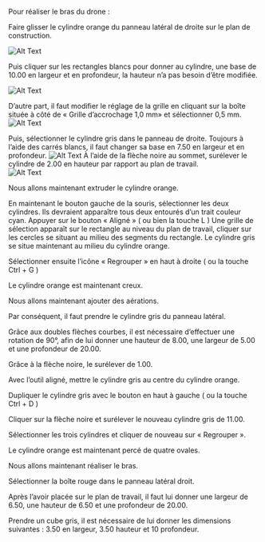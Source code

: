 Pour réaliser le bras du drone :

Faire glisser le cylindre orange du panneau latéral de droite sur le plan de construction.

![Alt Text](https://github.com/emlyon/makerstime/blob/master/Drone%20Gifs/01.gif)

Puis cliquer sur les rectangles blancs pour donner au cylindre, une base de 10.00 en largeur et en profondeur, la hauteur n’a pas besoin d’être modifiée.

![Alt Text](https://github.com/emlyon/makerstime/blob/master/Drone%20Gifs/02.gif)

D’autre part, il faut modifier le réglage de la grille en cliquant sur la boîte située à côté de 
« Grille d’accrochage 1,0 mm» et sélectionner 0,5 mm.  
![Alt Text](https://github.com/emlyon/makerstime/blob/master/Drone%20Gifs/03.gif)

Puis, sélectionner le cylindre gris dans le panneau de droite.
Toujours à l’aide des carrés blancs, il faut changer sa base en 7.50 en largeur et en profondeur.
![Alt Text](https://github.com/emlyon/makerstime/blob/master/Drone%20Gifs/04.gif)
À l’aide de la flèche noire au sommet, surélever le cylindre de 2.00 en hauteur par rapport au plan de travail.  
![Alt Text](https://github.com/emlyon/makerstime/blob/master/Drone%20Gifs/05.gif)

Nous allons maintenant extruder le cylindre orange.

En maintenant le bouton gauche de la souris, sélectionner les deux cylindres.
Ils devraient apparaître tous deux entourés d’un trait couleur cyan. 
Appuyer sur le bouton « Aligné » ( ou bien la touche L )
Une grille de sélection apparaît sur le rectangle au niveau du plan de travail, cliquer sur les cercles se situant au milieu des segments du rectangle.
Le cylindre gris se situe maintenant au milieu du cylindre orange.

Sélectionner ensuite l’icône « Regrouper » en haut à droite ( ou la touche Ctrl + G )

Le cylindre orange est maintenant creux.


Nous allons maintenant ajouter des aérations.

Par conséquent, il faut prendre le cylindre gris du panneau latéral.

Grâce aux doubles flèches courbes, il est nécessaire d’effectuer une rotation de 90°, 
afin de lui donner une hauteur de 8.00, une largeur de 5.00 et une profondeur de 20.00.

Grâce à la flèche noire, le surélever de 1.00.

Avec l’outil aligné, mettre le cylindre gris au centre du cylindre orange.

Dupliquer le cylindre gris avec le bouton en haut à gauche ( ou la touche Ctrl + D )

Cliquer sur la flèche noire et surélever le nouveau cylindre gris de 11.00.

Sélectionner les trois cylindres et cliquer de nouveau sur « Regrouper ».

Le cylindre orange est maintenant percé de quatre ovales.


Nous allons maintenant réaliser le bras.

Sélectionner la boîte rouge dans le panneau latéral droit.

Après l’avoir placée sur le plan de travail, il faut lui donner une largeur de 6.50, une hauteur de 6.50 et une profondeur de 20.00.

Prendre un cube gris, il est nécessaire de lui donner les dimensions suivantes : 
3.50 en largeur, 3.50 hauteur et 10 profondeur. 
